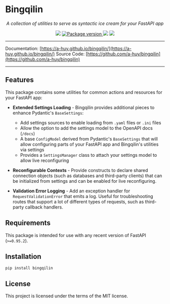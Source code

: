 # Bingqilin
<p align="center">
    <em>A collection of utilities to serve as syntactic ice cream for your FastAPI app</em>
</p>
<p align="center">
<img src="https://img.shields.io/github/last-commit/a-huy/bingqilin.svg">
<a href="https://pypi.org/project/bingqilin" target="_blank">
    <img src="https://badge.fury.io/py/bingqilin.svg" alt="Package version">
</a>
<img src="https://img.shields.io/pypi/pyversions/bingqilin.svg">
<img src="https://img.shields.io/github/license/a-huy/bingqilin.svg">
</p>

---

Documentation: [https://a-huy.github.io/bingqilin/](https://a-huy.github.io/bingqilin/)
Source Code: [https://github.com/a-huy/bingqilin](https://github.com/a-huy/bingqilin)

---

## Features

This package contains some utilities for common actions and resources for your FastAPI app:

* **Extended Settings Loading** - Bingqilin provides additional pieces to enhance Pydantic's `BaseSettings`:
    * Add settings sources to enable loading from `.yaml` files or `.ini` files
    * Allow the option to add the settings model to the OpenAPI docs (`/docs`)
    * A base `ConfigModel` derived from Pydantic's `BaseSettings` that will allow configuring parts of your FastAPI app and Bingqilin's utilities via settings 
    * Provides a `SettingsManager` class to attach your settings model to allow live reconfiguring

* **Reconfigurable Contexts** - Provide constructs to declare shared connection objects (such as databases and third-party clients) that can be initialized from settings and can be enabled for live reconfiguring.

* **Validation Error Logging** - Add an exception handler for `RequestValidationError` that emits a log. 
    Useful for troubleshooting routes that support a lot of different types of requests, such as 
    third-party callback handlers.

## Requirements

This package is intended for use with any recent version of FastAPI (`>=0.95.2`).

## Installation

    pip install bingqilin

## License
This project is licensed under the terms of the MIT license.
